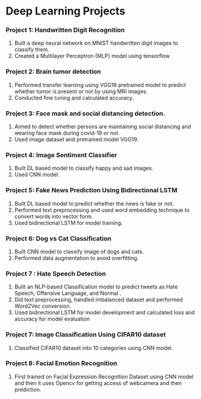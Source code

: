 # Deep Learning Projects

### Project 1: Handwritten Digit Recognition
1. Built a deep neural network on MNIST handwritten digit images to classify them.
2. Created a Multilayer Perceptron (MLP) model using tensorflow

### Project 2: Brain tumor detection
1. Performed transfer learning using VGG16 pretrained model to predict whether tumor is present or not by using MRI images.
2. Conducted fine tuning and calculated accuracy.

### Project 3: Face mask and social distancing detection.
1. Aimed to detect whether persons are maintaining social distancing and wearing face mask during covid-19 or not.
2. Used image dataset and pretrained model VGG19.

### Project 4: Image Sentiment Classifier
1. Built DL based model to classify happy and sad images.
2. Used CNN model.
   
### Project 5: Fake News Prediction Using Bidirectional LSTM
1. Built DL based model to predict whether the news is fake or not.
2. Performed text preprocessing and used word embedding technique to convert words into vector form.
3. Used bidirectional LSTM for model training.

### Project 6: Dog vs Cat Classification
1. Built CNN model to classify image of dogs and cats.
2. Performed data augmentation to avoid overfitting.

### Project 7 : Hate Speech Detection
1. Built an NLP-based Classification model to predict tweets as Hate Speech, Offensive Language, and Normal . 
2. Did text preprocessing, handled imbalanced dataset and performed Word2Vec conversion. 
3. Used bidirectional LSTM for model development and calculated loss and accuracy for model evaluation

### Project 7: Image Classification Using CIFAR10 dataset
1. Classified CIFAR10 dataset into 10 categories using CNN model.

### Project 8: Facial Emotion Recognition
1.  First trained on Facial Expression Recognition Dataset using CNN model and then it uses Opencv for getting access of webcamera and then prediction.
